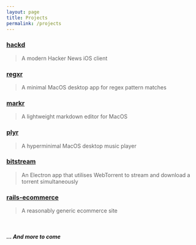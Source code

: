 ```yaml
---
layout: page
title: Projects
permalink: /projects
---
```


### [hackd](https://github.com/lukakerr/hackd)

> A modern Hacker News iOS client

### [regxr](https://github.com/lukakerr/regxr)

> A minimal MacOS desktop app for regex pattern matches

### [markr](https://github.com/lukakerr/markr)

> A lightweight markdown editor for MacOS

### [plyr](https://github.com/lukakerr/plyr)

> A hyperminimal MacOS desktop music player

### [bitstream](https://github.com/lukakerr/BitStream)

> An Electron app that utilises WebTorrent to stream and download a torrent simultaneously

### [rails-ecommerce](https://github.com/lukakerr/rails-ecommerce)

> A reasonably generic ecommerce site

<br>

##### ... And more to come

